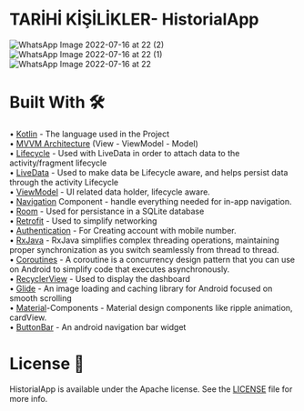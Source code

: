 # TARİHİ KİŞİLİKLER- HistorialApp

![WhatsApp Image 2022-07-16 at 22  (2)](https://user-images.githubusercontent.com/100429928/179369868-d81c5310-fa4b-409c-9858-4ce17526a0ac.jpg)
![WhatsApp Image 2022-07-16 at 22  (1)](https://user-images.githubusercontent.com/100429928/179369869-6c070a85-fe9f-458b-9bbf-0d1b853b0852.jpg)
![WhatsApp Image 2022-07-16 at 22](https://user-images.githubusercontent.com/100429928/179369871-9343dc4a-a53d-42cc-9afb-7be9db50a651.jpg)


# Built With  :hammer_and_wrench:

•	[Kotlin](https://kotlinlang.org/) - The language used in the Project<br/>
•	[MVVM Architecture](https://developer.android.com/topic/architecture?gclsrc=aw.ds&gclid=Cj0KCQjwzqSWBhDPARIsAK38LY_eKkftD-Fw99r1XQ_MZl6-jvmqOl4DNXadMjXYG6MpiQP4vY-8gZQaAoPCEALw_wcB) (View - ViewModel - Model)<br/>
•	[Lifecycle](https://developer.android.com/topic/libraries/architecture/lifecycle) - Used with LiveData in order to attach data to the activity/fragment lifecycle<br/>
•	[LiveData](https://developer.android.com/topic/libraries/architecture/livedata) - Used to make data be Lifecycle aware, and helps persist data through the activity Lifecycle<br/>
•	[ViewModel](https://developer.android.com/topic/libraries/architecture/viewmodel) - UI related data holder, lifecycle aware.<br/>
•	[Navigation](https://developer.android.com/guide/navigation) Component - handle everything needed for in-app navigation.<br/>
•	[Room](https://developer.android.com/jetpack/androidx/releases/room) - Used for persistance in a SQLite database<br/>
•	[Retrofit](https://square.github.io/retrofit/) - Used to simplify networking<br/>
•	[Authentication](https://firebase.google.com/docs/auth) - For Creating account with mobile number.<br/> 
•	[RxJava](https://www.geeksforgeeks.org/rxjava-for-android/) - RxJava simplifies complex threading operations, maintaining proper synchronization as you switch seamlessly from thread to thread.<br/>
•	[Coroutines](https://kotlinlang.org/docs/coroutines-overview.html) - A coroutine is a concurrency design pattern that you can use on Android to simplify code that executes asynchronously.<br/>
•	[RecyclerView](https://developer.android.com/reference/kotlin/androidx/recyclerview/widget/RecyclerView) - Used to display the dashboard<br/>
•	[Glide](https://github.com/bumptech/glide) - An image loading and caching library for Android focused on smooth scrolling<br/>
•	[Material](https://github.com/material-components/material-components-android/blob/master/docs/getting-started.md)-Components - Material design components like ripple animation, cardView.<br/>
• [ButtonBar](https://github.com/ismaeldivita/chip-navigation-bar) - An android navigation bar widget

# License  :page_with_curl:<br/>
HistorialApp is available under the Apache  license. See the [LICENSE](https://github.com/ahmetufan/HistorialApp/blob/master/LICENSE) file for more info.
